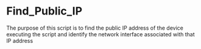 # Find_Public_IP
The purpose of this script is to find the public IP address of the device executing the script and identify the network interface associated with that IP address
